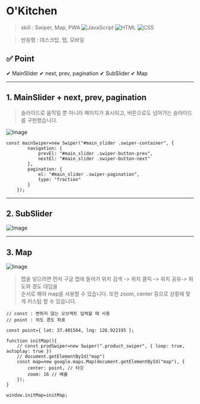 # O'Kitchen
> skill :
Swiper, Map, PWA ![JavaScript](https://img.shields.io/badge/-JavaScript-dc8d2d?style=flat-square&logo=javascript&logoColor=ffffff) ![HTML](https://img.shields.io/badge/-HTML-F05032?style=flat-square&logo=html5&logoColor=ffffff) ![CSS](https://img.shields.io/badge/-CSS-007ACC?style=flat-square&logo=css3) 

> 반응형 : 데스크탑, 탭, 모바일

✅ Point
------------
✔ MainSlider
✔ next, prev, pagination
✔ SubSlider
✔ Map

----------------------------------------

## 1. MainSlider + next, prev, pagination

> 슬라이드로 움직일 뿐 아니라 페이지가 표시되고, 버튼으로도 넘어가는 슬라이드를 구현했습니다. 

![Image](https://github.com/user-attachments/assets/06ce2ea2-07ce-403c-890c-cc35397d52f8)

```
const mainSwiper=new Swiper("#main_slider .swiper-container", {
		navigation: {
			prevEl: "#main_slider .swiper-button-prev",
			nextEl: "#main_slider .swiper-button-next"
		},
		pagination: {
			el: "#main_slider .swiper-pagination",
			type: "fraction"
		}
	});
```

-------------------------------------------
## 2. SubSlider

![Image](https://github.com/user-attachments/assets/e7f6cfb5-8f30-42b3-b720-a3767f885bae)























-------------------------------------------------

## 3. Map

![Image](https://github.com/user-attachments/assets/f8e1b61a-9a58-467a-afd5-c187c4e3a9e6) 

> 맵을 넣으려면 먼저 구글 맵에 들어가 위치 검색 -> 위치 클릭 -> 위치 공유-> 위도와 경도 대입을  
> 순서로 해야 map을 사용할 수 있습니다. 또한 zoom, center 등으로 상황에 맞게 커스텀 할 수 있습니다.
```
// const : 변하지 않는 오브젝트 입력할 때 사용
// point : 위도 경도 좌표

const point={ lat: 37.401564, lng: 126.922195 };

function initMap(){
	// const prodSwiper=new Swiper(".product_swiper", { loop: true, autoplay: true })
	// document.getElementById("map")
	const map=new google.maps.Map(document.getElementById("map"), {
		center: point, // 타깃
		zoom: 16 // 배율
	});
}

window.initMap=initMap;
```












